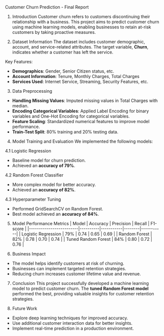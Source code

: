  Customer Churn Prediction - Final Report

 1. Introduction
Customer churn refers to customers discontinuing their relationship with a business. This project aims to predict customer churn using machine learning models, enabling businesses to retain at-risk customers by taking proactive measures.

 2. Dataset Information
The dataset includes customer demographic, account, and service-related attributes. The target variable, **Churn**, indicates whether a customer has left the service.

 Key Features:
- **Demographics**: Gender, Senior Citizen status, etc.
- **Account Information**: Tenure, Monthly Charges, Total Charges
- **Services Used**: Internet Service, Streaming, Security Features, etc.

 3. Data Preprocessing
- **Handling Missing Values**: Imputed missing values in Total Charges with median.
- **Encoding Categorical Variables**: Applied Label Encoding for binary variables and One-Hot Encoding for categorical variables.
- **Feature Scaling**: Standardized numerical features to improve model performance.
- **Train-Test Split**: 80% training and 20% testing data.

 4. Model Training and Evaluation
We implemented the following models:

 4.1 Logistic Regression
- Baseline model for churn prediction.
- Achieved an **accuracy of 79%**.

 4.2 Random Forest Classifier
- More complex model for better accuracy.
- Achieved an **accuracy of 82%**.

 4.3 Hyperparameter Tuning
- Performed GridSearchCV on Random Forest.
- Best model achieved an **accuracy of 84%**.

 5. Model Performance Metrics
| Model                   | Accuracy | Precision | Recall | F1-score |
|-------------------------|----------|-----------|--------|-----------|
| Logistic Regression     | 79%      | 0.74      | 0.65   | 0.69      |
| Random Forest          | 82%      | 0.78      | 0.70   | 0.74      |
| Tuned Random Forest    | 84%      | 0.80      | 0.72   | 0.76      |

 6. Business Impact
- The model helps identify customers at risk of churning.
- Businesses can implement targeted retention strategies.
- Reducing churn increases customer lifetime value and revenue.

 7. Conclusion
This project successfully developed a machine learning model to predict customer churn. The **tuned Random Forest model** performed the best, providing valuable insights for customer retention strategies.

 8. Future Work
- Explore deep learning techniques for improved accuracy.
- Use additional customer interaction data for better insights.
- Implement real-time prediction in a production environment.


